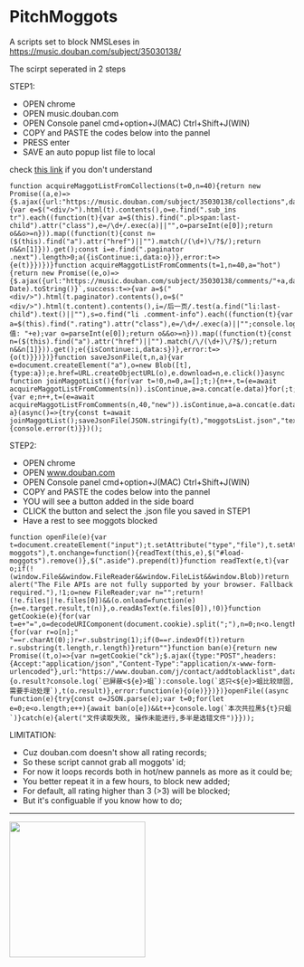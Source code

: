 # PitchMoggots
A scripts set to block NMSLeses in https://music.douban.com/subject/35030138/

The scirpt seperated in 2 steps


STEP1:
  - OPEN chrome 
  - OPEN music.douban.com
  - OPEN Console panel cmd+option+J(MAC) Ctrl+Shift+J(WIN)
  - COPY and PASTE the codes below into the pannel
  - PRESS enter
  - SAVE an auto popup list file to local

check [this link](https://github.com/CN-Chrome-DevTools/CN-Chrome-DevTools/blob/master/md/Reference/shortcuts.md) if you don't understand

```
function acquireMaggotListFromCollections(t=0,n=40){return new Promise((a,e)=>{$.ajax({url:"https://music.douban.com/subject/35030138/collections",data:"start="+t,success:t=>{var e=$("<div/>").html(t).contents(),o=e.find(".sub_ins tr").each((function(t){var a=$(this).find(".pl>span:last-child").attr("class"),e=/\d+/.exec(a)||"",o=parseInt(e[0]);return o&&o>=n})).map((function(t){const n=($(this).find("a").attr("href")||"").match(/(\d+)\/?$/);return n&&n[1]})).get();const i=e.find(".paginator .next").length>0;a({isContinue:i,data:o})},error:t=>{e(t)}})})}function acquireMaggotListFromComments(t=1,n=40,a="hot"){return new Promise((e,o)=>{$.ajax({url:"https://music.douban.com/subject/35030138/comments/"+a,data:`p=${t}&_=${(new Date).toString()}`,success:t=>{var a=$("<div/>").html(t.paginator).contents(),o=$("<div/>").html(t.content).contents(),i=/后一页/.test(a.find("li:last-child").text()||""),s=o.find("li .comment-info").each((function(t){var a=$(this).find(".rating").attr("class"),e=/\d+/.exec(a)||"";console.log("分值: "+e);var o=parseInt(e[0]);return o&&o>=n})).map((function(t){const n=($(this).find("a").attr("href")||"").match(/\/(\d+)\/?$/);return n&&n[1]})).get();e({isContinue:i,data:s})},error:t=>{o(t)}})})}function saveJsonFile(t,n,a){var e=document.createElement("a"),o=new Blob([t],{type:a});e.href=URL.createObjectURL(o),e.download=n,e.click()}async function joinMaggotList(){for(var t=!0,n=0,a=[];t;){n++,t=(e=await acquireMaggotListFromComments(n)).isContinue,a=a.concat(e.data)}for(;t;){var e;n++,t=(e=await acquireMaggotListFromComments(n,40,"new")).isContinue,a=a.concat(e.data)}return a}(async()=>{try{const t=await joinMaggotList();saveJsonFile(JSON.stringify(t),"moggotsList.json","text/plain")}catch(t){console.error(t)}})();

```


STEP2:
  - OPEN chrome 
  - OPEN www.douban.com
  - OPEN Console panel cmd+option+J(MAC) Ctrl+Shift+J(WIN)
  - COPY and PASTE the codes below into the pannel
  - YOU will see a button added in the side board
  - CLICK the button and select the .json file you saved in STEP1
  - Have a rest to see moggots blocked

```
function openFile(e){var t=document.createElement("input");t.setAttribute("type","file"),t.setAttribute("id","load-moggots"),t.onchange=function(){readText(this,e),$("#load-moggots").remove()},$(".aside").prepend(t)}function readText(e,t){var o;if(!(window.File&&window.FileReader&&window.FileList&&window.Blob))return alert("The File APIs are not fully supported by your browser. Fallback required."),!1;o=new FileReader;var n="";return!(!e.files||!e.files[0])&&(o.onload=function(e){n=e.target.result,t(n)},o.readAsText(e.files[0]),!0)}function getCookie(e){for(var t=e+"=",o=decodeURIComponent(document.cookie).split(";"),n=0;n<o.length;n++){for(var r=o[n];" "==r.charAt(0);)r=r.substring(1);if(0==r.indexOf(t))return r.substring(t.length,r.length)}return""}function ban(e){return new Promise((t,o)=>{var n=getCookie("ck");$.ajax({type:"POST",headers:{Accept:"application/json","Content-Type":"application/x-www-form-urlencoded"},url:"https://www.douban.com/j/contact/addtoblacklist",data:`people=${e}&ck=${n}`,success:function(o){o.result?console.log(`已屏蔽<${e}>蛆`):console.log(`这只<${e}>蛆比较顽固,需要手动处理`),t(o.result)},error:function(e){o(e)}})})}openFile((async function(e){try{const o=JSON.parse(e);var t=0;for(let e=0;e<o.length;e++){await ban(o[e])&&t++}console.log(`本次共拉黑${t}只蛆`)}catch(e){alert("文件读取失败, 操作未能进行,多半是选错文件")}}));
```


LIMITATION: 

- Cuz douban.com doesn't show all rating records;
- So these script cannot grab all moggots' id;
- For now it loops records both in hot/new pannels as more as it could be;
- You better repeat it in a few hours, to block new added;
- For default, all rating higher than 3 (>3) will be blocked;
- But it's configuable if you know how to do;







--------

<a href="https://www.patreon.com/user/TakehisaYumeji">
  <img src="https://www.buymeacoffee.com/assets/img/logo-bmc.svg" align="left" width="240" >
</a>


